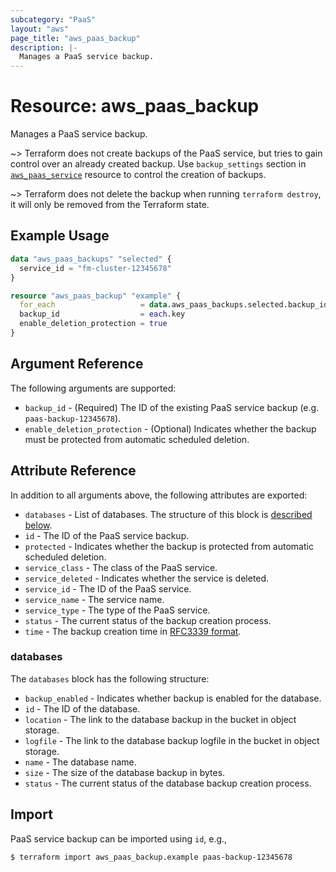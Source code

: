 ```yaml
---
subcategory: "PaaS"
layout: "aws"
page_title: "aws_paas_backup"
description: |-
  Manages a PaaS service backup.
---
```


[RFC3339 format]: https://datatracker.ietf.org/doc/html/rfc3339#section-5.8
[timeouts]: https://www.terraform.io/docs/configuration/blocks/resources/syntax.html#operation-timeouts

# Resource: aws_paas_backup

Manages a PaaS service backup.

~> Terraform does not create backups of the PaaS service, but tries to gain control over an already created backup.
Use `backup_settings` section in [`aws_paas_service`](paas_service.html.markdown) resource to control the creation of backups.

~> Terraform does not delete the backup when running `terraform destroy`, it will only be removed from the Terraform state.

## Example Usage

```terraform
data "aws_paas_backups" "selected" {
  service_id = "fm-cluster-12345678"
}

resource "aws_paas_backup" "example" {
  for_each                   = data.aws_paas_backups.selected.backup_ids
  backup_id                  = each.key
  enable_deletion_protection = true
}
```

## Argument Reference

The following arguments are supported:

* `backup_id` - (Required) The ID of the existing PaaS service backup (e.g. `paas-backup-12345678`).
* `enable_deletion_protection` - (Optional) Indicates whether the backup must be protected from automatic scheduled deletion.

## Attribute Reference

In addition to all arguments above, the following attributes are exported:

* `databases` - List of databases. The structure of this block is [described below](#databases).
* `id` - The ID of the PaaS service backup.
* `protected` - Indicates whether the backup is protected from automatic scheduled deletion.
* `service_class` - The class of the PaaS service.
* `service_deleted` - Indicates whether the service is deleted.
* `service_id` - The ID of the PaaS service.
* `service_name` - The service name.
* `service_type` - The type of the PaaS service.
* `status` - The current status of the backup creation process.
* `time` - The backup creation time in [RFC3339 format].

### databases

The `databases` block has the following structure:

* `backup_enabled` - Indicates whether backup is enabled for the database.
* `id` - The ID of the database.
* `location` - The link to the database backup in the bucket in object storage.
* `logfile` - The link to the database backup logfile in the bucket in object storage.
* `name` - The database name.
* `size` - The size of the database backup in bytes.
* `status` - The current status of the database backup creation process.

## Import

PaaS service backup can be imported using `id`, e.g.,

```
$ terraform import aws_paas_backup.example paas-backup-12345678
```
